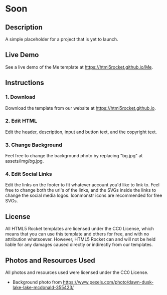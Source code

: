 # Soon
## Description
A simple placeholder for a project that is yet to launch.
## Live Demo
See a live demo of the Me template at https://html5rocket.github.io/Me.
## Instructions

### 1. Download
Download the template from our website at https://html5rocket.github.io.

### 2. Edit HTML
Edit the header, description, input and button text, and the copyright text.

### 3. Change Background
Feel free to change the background photo by replacing "bg.jpg" at assets/img/bg.jpg.

### 4. Edit Social Links
Edit the links on the footer to fit whatever account you'd like to link to. Feel free to change both the url's of the links, and the SVGs inside the links to change the social media logos. Iconmonstr icons are recommended for free SVGs.

## License
All HTML5 Rocket templates are licensed under the CC0 License, which means that you can use this template and others for free, and with no attribution whatsoever. However, HTML5 Rocket can and will not be held liable for any damages caused directly or indirectly from our templates.

## Photos and Resources Used
All photos and resources used were licensed under the CC0 License.

- Background photo from https://www.pexels.com/photo/dawn-dusk-lake-lake-mcdonald-355423/